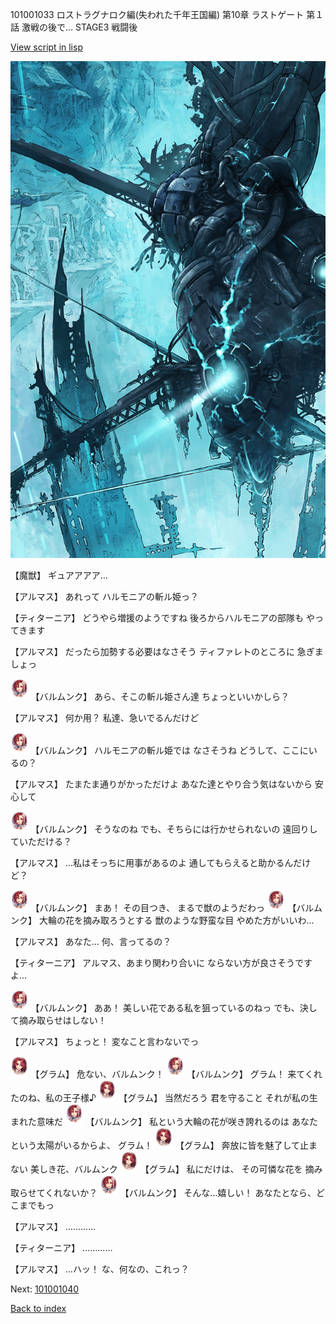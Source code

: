 101001033 ロストラグナロク編(失われた千年王国編) 第10章 ラストゲート 第１話 激戦の後で… STAGE3 戦闘後

[View script in lisp](../scripts/101001033.txt)

![underground_world_3.png](../images/backgrounds/underground_world_3.png)

【魔獣】
ギュアアアア…

【アルマス】
あれって
ハルモニアの斬ル姫っ？

【ティターニア】
どうやら増援のようですね
後ろからハルモニアの部隊も
やってきます

【アルマス】
だったら加勢する必要はなさそう
ティファレトのところに
急ぎましょっ

<img src="../images/units/3100911.png" alt="3100911.png" height="34"/>
【バルムンク】
あら、そこの斬ル姫さん達
ちょっといいかしら？

【アルマス】
何か用？
私達、急いでるんだけど

<img src="../images/units/3100911.png" alt="3100911.png" height="34"/>
【バルムンク】
ハルモニアの斬ル姫では
なさそうね
どうして、ここにいるの？

【アルマス】
たまたま通りがかっただけよ
あなた達とやり合う気はないから
安心して

<img src="../images/units/3100911.png" alt="3100911.png" height="34"/>
【バルムンク】
そうなのね
でも、そちらには行かせられないの
遠回りしていただける？

【アルマス】
…私はそっちに用事があるのよ
通してもらえると助かるんだけど？

<img src="../images/units/3100911.png" alt="3100911.png" height="34"/>
【バルムンク】
まあ！
その目つき、
まるで獣のようだわっ

<img src="../images/units/3100911.png" alt="3100911.png" height="34"/>
【バルムンク】
大輪の花を摘み取ろうとする
獣のような野蛮な目
やめた方がいいわ…

【アルマス】
あなた…
何、言ってるの？

【ティターニア】
アルマス、あまり関わり合いに
ならない方が良さそうですよ…

<img src="../images/units/3100911.png" alt="3100911.png" height="34"/>
【バルムンク】
ああ！
美しい花である私を狙っているのねっ
でも、決して摘み取らせはしない！

【アルマス】
ちょっと！
変なこと言わないでっ

<img src="../images/units/3100811.png" alt="3100811.png" height="34"/>
【グラム】
危ない、バルムンク！

<img src="../images/units/3100911.png" alt="3100911.png" height="34"/>
【バルムンク】
グラム！
来てくれたのね、私の王子様♪

<img src="../images/units/3100811.png" alt="3100811.png" height="34"/>
【グラム】
当然だろう
君を守ること
それが私の生まれた意味だ

<img src="../images/units/3100911.png" alt="3100911.png" height="34"/>
【バルムンク】
私という大輪の花が咲き誇れるのは
あなたという太陽がいるからよ、
グラム！

<img src="../images/units/3100811.png" alt="3100811.png" height="34"/>
【グラム】
奔放に皆を魅了して止まない
美しき花、バルムンク

<img src="../images/units/3100811.png" alt="3100811.png" height="34"/>
【グラム】
私にだけは、
その可憐な花を
摘み取らせてくれないか？

<img src="../images/units/3100911.png" alt="3100911.png" height="34"/>
【バルムンク】
そんな…嬉しい！
あなたとなら、どこまでもっ

【アルマス】
…………

【ティターニア】
…………

【アルマス】
…ハッ！
な、何なの、これっ？

Next: [101001040](101001040.md)

[Back to index](index.md)
